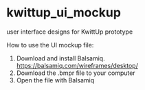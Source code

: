 # kwittup_ui_mockup
user interface designs for KwittUp prototype

How to use the UI mockup file:
1. Download and install Balsamiq. https://balsamiq.com/wireframes/desktop/
2. Download the .bmpr file to your computer
3. Open the file with Balsamiq
